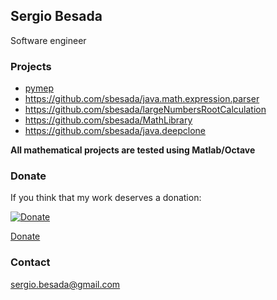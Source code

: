 

## Sergio Besada

Software engineer

### Projects
 - [pymep](https://pypi.org/project/pymep/)
 - https://github.com/sbesada/java.math.expression.parser
 - https://github.com/sbesada/largeNumbersRootCalculation
 - https://github.com/sbesada/MathLibrary
 - https://github.com/sbesada/java.deepclone
 
 **All mathematical projects are tested using Matlab/Octave**
 

### Donate

If you think that my work deserves a donation:

[![Donate](https://www.paypalobjects.com/en_US/ES/i/btn/btn_donateCC_LG.gif)](https://www.paypal.com/cgi-bin/webscr?cmd=_s-xclick&hosted_button_id=H2CQS6ZAFUT9Q&source=url)

[Donate](https://sbesada.github.io/C%C3%B3digo%20QR.png)





### Contact

sergio.besada@gmail.com
